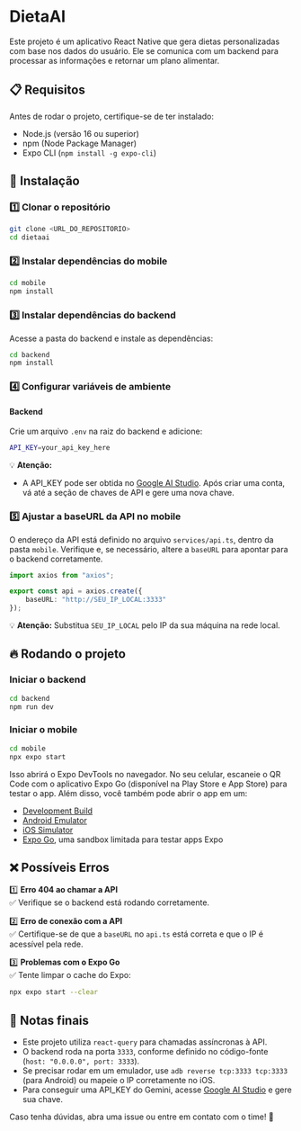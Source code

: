 # DietaAI

Este projeto é um aplicativo React Native que gera dietas personalizadas com base nos dados do usuário. Ele se comunica com um backend para processar as informações e retornar um plano alimentar.

## 📋 Requisitos

Antes de rodar o projeto, certifique-se de ter instalado:

- Node.js (versão 16 ou superior)
- npm (Node Package Manager)
- Expo CLI (`npm install -g expo-cli`)

## 🚀 Instalação

### 1️⃣ Clonar o repositório

```sh
git clone <URL_DO_REPOSITORIO>
cd dietaai
```

### 2️⃣ Instalar dependências do mobile

```sh
cd mobile
npm install
```

### 3️⃣ Instalar dependências do backend

Acesse a pasta do backend e instale as dependências:

```sh
cd backend
npm install
```

### 4️⃣ Configurar variáveis de ambiente

#### Backend

Crie um arquivo `.env` na raiz do backend e adicione:

```sh
API_KEY=your_api_key_here
```

💡 **Atenção:**

- A API\_KEY pode ser obtida no [Google AI Studio](https://aistudio.google.com/). Após criar uma conta, vá até a seção de chaves de API e gere uma nova chave.

### 5️⃣ Ajustar a baseURL da API no mobile

O endereço da API está definido no arquivo `services/api.ts`, dentro da pasta `mobile`. Verifique e, se necessário, altere a `baseURL` para apontar para o backend corretamente.

```ts
import axios from "axios";

export const api = axios.create({
    baseURL: "http://SEU_IP_LOCAL:3333"
});
```

💡 **Atenção:** Substitua `SEU_IP_LOCAL` pelo IP da sua máquina na rede local.

## 🔥 Rodando o projeto

### Iniciar o backend

```sh
cd backend
npm run dev
```

### Iniciar o mobile

```sh
cd mobile
npx expo start
```

Isso abrirá o Expo DevTools no navegador. No seu celular, escaneie o QR Code com o aplicativo Expo Go (disponível na Play Store e App Store) para testar o app. Além disso, você também pode abrir o app em um:

- [Development Build](https://docs.expo.dev/develop/development-builds/introduction/)
- [Android Emulator](https://docs.expo.dev/workflow/android-studio-emulator/)
- [iOS Simulator](https://docs.expo.dev/workflow/ios-simulator/)
- [Expo Go](https://expo.dev/go), uma sandbox limitada para testar apps Expo

## ❌ Possíveis Erros

1️⃣ **Erro 404 ao chamar a API**\
✅ Verifique se o backend está rodando corretamente.

2️⃣ **Erro de conexão com a API**\
✅ Certifique-se de que a `baseURL` no `api.ts` está correta e que o IP é acessível pela rede.

3️⃣ **Problemas com o Expo Go**\
✅ Tente limpar o cache do Expo:

```sh
npx expo start --clear
```

## 📌 Notas finais

- Este projeto utiliza `react-query` para chamadas assíncronas à API.
- O backend roda na porta `3333`, conforme definido no código-fonte (`host: "0.0.0.0", port: 3333`).
- Se precisar rodar em um emulador, use `adb reverse tcp:3333 tcp:3333` (para Android) ou mapeie o IP corretamente no iOS.
- Para conseguir uma API\_KEY do Gemini, acesse [Google AI Studio](https://aistudio.google.com/) e gere sua chave.

Caso tenha dúvidas, abra uma issue ou entre em contato com o time! 🚀

